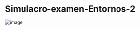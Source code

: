 # Simulacro-examen-Entornos-2
![image](https://github.com/DavidTous/Simulacro-examen-Entornos-2/assets/118205695/4c07c584-b884-4ead-83fa-ad52edd77142)
